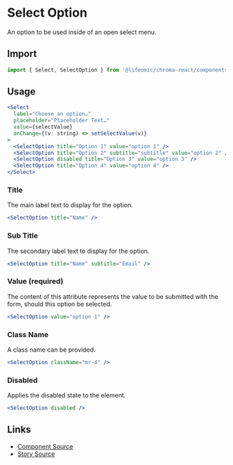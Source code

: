 # Select Option

An option to be used inside of an open select menu.

<!-- STORY -->

## Import

```js
import { Select, SelectOption } from '@lifeomic/chroma-react/components/Select';
```

## Usage

```jsx
<Select
  label="Choose an option…"
  placeholder="Placeholder Text…"
  value={selectValue}
  onChange={(v: string) => setSelectValue(v)}
>
  <SelectOption title="Option 1" value="option 1" />
  <SelectOption title="Option 2" subtitle="subtitle" value="option 2" />
  <SelectOption disabled title="Option 3" value="option 3" />
  <SelectOption title="Option 4" value="option 4" />
</Select>
```

### Title

The main label text to display for the option.

```jsx
<SelectOption title="Name" />
```

### Sub Title

The secondary label text to display for the option.

```jsx
<SelectOption title="Name" subtitle="Email" />
```

### Value (required)

The content of this attribute represents the value to be submitted with the
form, should this option be selected.

```jsx
<SelectOption value="option 1" />
```

### Class Name

A class name can be provided.

```jsx
<SelectOption className="mr-4" />
```

### Disabled

Applies the disabled state to the element.

```jsx
<SelectOption disabled />
```

## Links

- [Component Source](https://github.com/lifeomic/chroma-react/blob/master/src/components/Select/SelectOption.tsx)
- [Story Source](https://github.com/lifeomic/chroma-react/blob/master/stories/components/Select/Select.stories.tsx)
